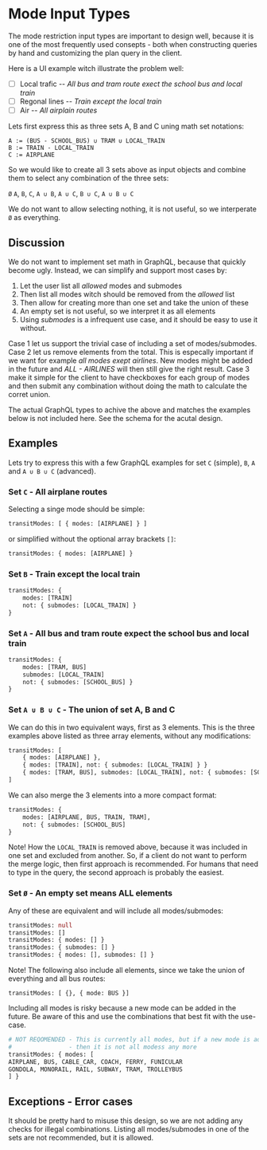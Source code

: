 # Mode Input Types

The mode restriction input types are important to design well, because it is one of the most
frequently used consepts - both when constructing queries by hand and customizing the plan query
in the client.

Here is a UI example witch illustrate the problem well:
- [ ] Local trafic -- _All bus and tram route exect the school bus and local train_
- [ ] Regonal lines -- _Train except the local train_
- [ ] Air -- _All airplain routes_

Lets first express this as three sets A, B and C uning math set notations:
```
A := (BUS - SCHOOL_BUS) ∪ TRAM ∪ LOCAL_TRAIN
B := TRAIN - LOCAL_TRAIN
C := AIRPLANE
```
So we would like to create all 3 sets above as input objects and combine them to select any
combination of the three sets:

  `Ø` `A`, `B`, `C`, `A ∪ B`, `A ∪ C`, `B ∪ C`, `A ∪ B ∪ C`

We do not want to allow selecting nothing, it is not useful, so we interperate `Ø` as
everything.


## Discussion 

We do not want to implement set math in GraphQL, because that quickly become ugly. Instead, we can 
simplify and support most cases by:
 1. Let the user list all _allowed_ modes and submodes
 2. Then list all modes witch should be removed from the _allowed_ list
 3. Then allow for creating more than one set and take the union of these
 4. An empty set is not useful, so we interpret it as all elements
 5. Using *submodes* is a infrequent use case, and it should be easy to use it without.

Case 1 let us support the trivial case of including a set of modes/submodes. Case 2 let us 
remove elements from the total. This is especally important if we want for example *all modes exept
airlines*. New modes might be added in the future and _ALL - AIRLINES_ will then still give the 
right result. Case 3 make it simple for the client to have checkboxes for each group of modes and 
then submit any combination without doing the math to calculate the corret union.

The actual GraphQL types to achive the above and matches the examples below is not included here. 
See the schema for the acutal design.

## Examples

Lets try to express this with a few GraphQL examples for set `C` (simple), `B`, `A` and `A ∪ B ∪ C` 
(advanced). 


### Set `C` - All airplane routes

Selecting a singe mode should be simple:

```graphql
transitModes: [ { modes: [AIRPLANE] } ]
```
or simplified without the optional array brackets `[]`:
```graphql
transitModes: { modes: [AIRPLANE] }
```


### Set `B` - Train except the local train

```graphql
transitModes: {
    modes: [TRAIN]
    not: { submodes: [LOCAL_TRAIN] }
}
```


### Set `A` - All bus and tram route expect the school bus and local train

```graphql
transitModes: {
    modes: [TRAM, BUS]
    submodes: [LOCAL_TRAIN]
    not: { submodes: [SCHOOL_BUS] }
}
```


### Set `A ∪ B ∪ C` - The union of set A, B and C

We can do this in two equivalent ways, first as 3 elements. This is the three examples above listed
as three array elements, without any modifications:

```graphql
transitModes: [
    { modes: [AIRPLANE] },
    { modes: [TRAIN], not: { submodes: [LOCAL_TRAIN] } }
    { modes: [TRAM, BUS], submodes: [LOCAL_TRAIN], not: { submodes: [SCHOOL_BUS] } }
]    
```

We can also merge the 3 elements into a more compact format:

```graphql
transitModes: {
    modes: [AIRPLANE, BUS, TRAIN, TRAM],
    not: { submodes: [SCHOOL_BUS]
}
```
Note! How the `LOCAL_TRAIN` is removed above, because it was included in one set and excluded from
another. So, if a client do not want to perform the merge logic, then first approach is recommended.
For humans that need to type in the query, the second approach is probably the easiest.


### Set `Ø` - An empty set means ALL elements

Any of these are equivalent and will include all modes/submodes:
```graphql
transitModes: null
transitModes: []
transitModes: { modes: [] }
transitModes: { submodes: [] }
transitModes: { modes: [], submodes: [] }
```
Note! The following also include all elements, since we take the union of everything and all bus 
routes:
```
transitModes: [ {}, { mode: BUS }]
```

Including all modes is risky because a new mode can be added in the future. Be aware of this
and use the combinations that best fit with the use-case.

```graphql
# NOT REQOMENDED - This is currently all modes, but if a new mode is added in the future
#                - then it is not all modess any more
transitModes: { modes: [
AIRPLANE, BUS, CABLE_CAR, COACH, FERRY, FUNICULAR
GONDOLA, MONORAIL, RAIL, SUBWAY, TRAM, TROLLEYBUS
] }
```


## Exceptions - Error cases

It should be pretty hard to misuse this design, so we are not adding any checks for illegal 
combinations. Listing all modes/submodes in one of the sets are not recommended, but it is allowed.
